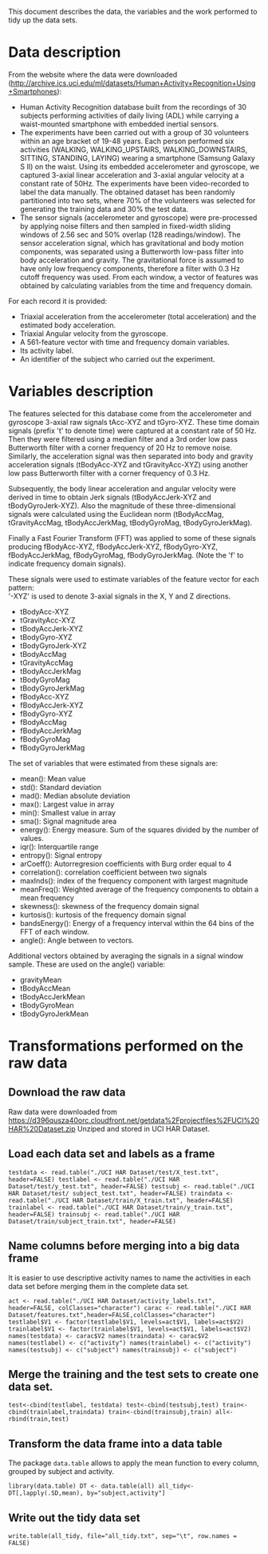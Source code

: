 This document describes the data, the variables and the work performed to tidy up the data sets.
# Data description
From the website where the data were downloaded (http://archive.ics.uci.edu/ml/datasets/Human+Activity+Recognition+Using+Smartphones):
- Human Activity Recognition database built from the recordings of 30 subjects performing activities of daily living (ADL) while carrying a waist-mounted smartphone with embedded inertial sensors.
- The experiments have been carried out with a group of 30 volunteers within an age bracket of 19-48 years. Each person performed six activities (WALKING, WALKING_UPSTAIRS, WALKING_DOWNSTAIRS, SITTING, STANDING, LAYING) wearing a smartphone (Samsung Galaxy S II) on the waist. Using its embedded accelerometer and gyroscope, we captured 3-axial linear acceleration and 3-axial angular velocity at a constant rate of 50Hz. The experiments have been video-recorded to label the data manually. The obtained dataset has been randomly partitioned into two sets, where 70% of the volunteers was selected for generating the training data and 30% the test data. 
- The sensor signals (accelerometer and gyroscope) were pre-processed by applying noise filters and then sampled in fixed-width sliding windows of 2.56 sec and 50% overlap (128 readings/window). The sensor acceleration signal, which has gravitational and body motion components, was separated using a Butterworth low-pass filter into body acceleration and gravity. The gravitational force is assumed to have only low frequency components, therefore a filter with 0.3 Hz cutoff frequency was used. From each window, a vector of features was obtained by calculating variables from the time and frequency domain.

For each record it is provided:
- Triaxial acceleration from the accelerometer (total acceleration) and the estimated body acceleration.
- Triaxial Angular velocity from the gyroscope. 
- A 561-feature vector with time and frequency domain variables. 
- Its activity label. 
- An identifier of the subject who carried out the experiment.
# Variables description
The features selected for this database come from the accelerometer and gyroscope 3-axial raw signals tAcc-XYZ and tGyro-XYZ. These time domain signals (prefix 't' to denote time) were captured at a constant rate of 50 Hz. Then they were filtered using a median filter and a 3rd order low pass Butterworth filter with a corner frequency of 20 Hz to remove noise. Similarly, the acceleration signal was then separated into body and gravity acceleration signals (tBodyAcc-XYZ and tGravityAcc-XYZ) using another low pass Butterworth filter with a corner frequency of 0.3 Hz. 

Subsequently, the body linear acceleration and angular velocity were derived in time to obtain Jerk signals (tBodyAccJerk-XYZ and tBodyGyroJerk-XYZ). Also the magnitude of these three-dimensional signals were calculated using the Euclidean norm (tBodyAccMag, tGravityAccMag, tBodyAccJerkMag, tBodyGyroMag, tBodyGyroJerkMag). 

Finally a Fast Fourier Transform (FFT) was applied to some of these signals producing fBodyAcc-XYZ, fBodyAccJerk-XYZ, fBodyGyro-XYZ, fBodyAccJerkMag, fBodyGyroMag, fBodyGyroJerkMag. (Note the 'f' to indicate frequency domain signals). 

These signals were used to estimate variables of the feature vector for each pattern:  
'-XYZ' is used to denote 3-axial signals in the X, Y and Z directions.

- tBodyAcc-XYZ
- tGravityAcc-XYZ
- tBodyAccJerk-XYZ
- tBodyGyro-XYZ
- tBodyGyroJerk-XYZ
- tBodyAccMag
- tGravityAccMag
- tBodyAccJerkMag
- tBodyGyroMag
- tBodyGyroJerkMag
- fBodyAcc-XYZ
- fBodyAccJerk-XYZ
- fBodyGyro-XYZ
- fBodyAccMag
- fBodyAccJerkMag
- fBodyGyroMag
- fBodyGyroJerkMag

The set of variables that were estimated from these signals are: 
- mean(): Mean value
- std(): Standard deviation
- mad(): Median absolute deviation 
- max(): Largest value in array
- min(): Smallest value in array
- sma(): Signal magnitude area
- energy(): Energy measure. Sum of the squares divided by the number of values. 
- iqr(): Interquartile range 
- entropy(): Signal entropy
- arCoeff(): Autorregresion coefficients with Burg order equal to 4
- correlation(): correlation coefficient between two signals
- maxInds(): index of the frequency component with largest magnitude
- meanFreq(): Weighted average of the frequency components to obtain a mean frequency
- skewness(): skewness of the frequency domain signal 
- kurtosis(): kurtosis of the frequency domain signal 
- bandsEnergy(): Energy of a frequency interval within the 64 bins of the FFT of each window.
- angle(): Angle between to vectors.

Additional vectors obtained by averaging the signals in a signal window sample. These are used on the angle() variable:
- gravityMean
- tBodyAccMean
- tBodyAccJerkMean
- tBodyGyroMean
- tBodyGyroJerkMean
# Transformations performed on the raw data
## Download the raw data
Raw data were downloaded from https://d396qusza40orc.cloudfront.net/getdata%2Fprojectfiles%2FUCI%20HAR%20Dataset.zip 
Unziped and stored in UCI HAR Dataset.

## Load each data set and labels as a frame

``
testdata <- read.table("./UCI HAR Dataset/test/X_test.txt", header=FALSE)
testlabel <- read.table("./UCI HAR Dataset/test/y_test.txt", header=FALSE)
testsubj <- read.table("./UCI HAR Dataset/test/	subject_test.txt", header=FALSE)
traindata <- read.table("./UCI HAR Dataset/train/X_train.txt", header=FALSE)
trainlabel <- read.table("./UCI HAR Dataset/train/y_train.txt", header=FALSE)
trainsubj <- read.table("./UCI HAR Dataset/train/subject_train.txt", header=FALSE)
``
## Name columns before merging into a big data frame
It is easier to use descriptive activity names to name the activities in each data set before merging them in the complete data set.

``
act <- read.table("./UCI HAR Dataset/activity_labels.txt", header=FALSE, colClasses="character")
carac <- read.table("./UCI HAR Dataset/features.txt",header=FALSE,colClasses="character")
testlabel$V1 <- factor(testlabel$V1, levels=act$V1, labels=act$V2)
trainlabel$V1 <- factor(trainlabel$V1, levels=act$V1, labels=act$V2)
names(testdata) <- carac$V2
names(traindata) <- carac$V2
names(testlabel) <- c("activity")
names(trainlabel) <- c("activity")
names(testsubj) <- c("subject")
names(trainsubj) <- c("subject")
``
## Merge the training and the test sets to create one data set.
``
test<-cbind(testlabel, testdata)
test<-cbind(testsubj,test)
train<-cbind(trainlabel,traindata)
train<-cbind(trainsubj,train)
all<-rbind(train,test)
``
## Transform the data frame into a data table
The package <code>data.table</code> allows to apply the mean function to every column, grouped by subject and activity.

``
library(data.table)
DT <- data.table(all)
all_tidy<-DT[,lapply(.SD,mean), by="subject,activity"]
``

## Write out the tidy data set
``
write.table(all_tidy, file="all_tidy.txt", sep="\t", row.names = FALSE)
``